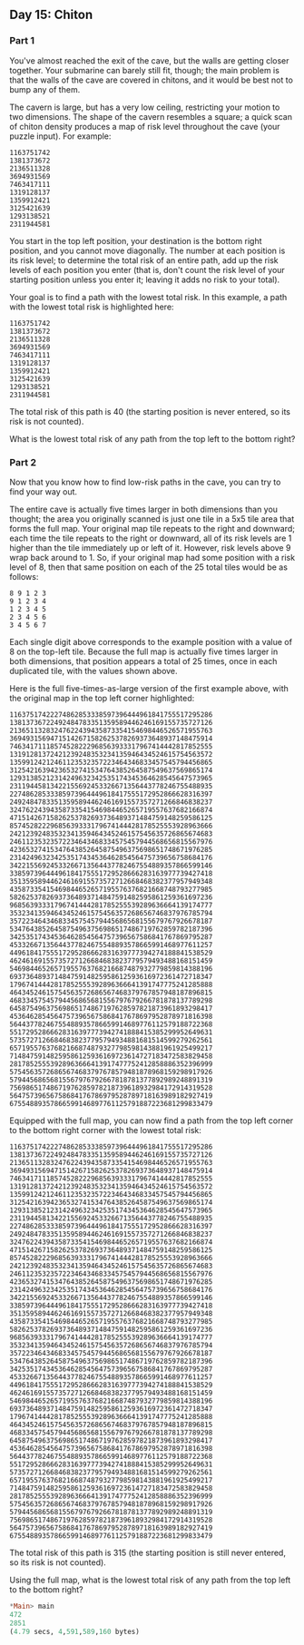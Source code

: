 ## Day 15: Chiton

### Part 1

You've almost reached the exit of the cave, but the walls are getting closer together. Your submarine can barely still fit, though; the main problem is that the walls of the cave are covered in chitons, and it would be best not to bump any of them.

The cavern is large, but has a very low ceiling, restricting your motion to two dimensions. The shape of the cavern resembles a square; a quick scan of chiton density produces a map of risk level throughout the cave (your puzzle input). For example:

```
1163751742
1381373672
2136511328
3694931569
7463417111
1319128137
1359912421
3125421639
1293138521
2311944581
```

You start in the top left position, your destination is the bottom right position, and you cannot move diagonally. The number at each position is its risk level; to determine the total risk of an entire path, add up the risk levels of each position you enter (that is, don't count the risk level of your starting position unless you enter it; leaving it adds no risk to your total).

Your goal is to find a path with the lowest total risk. In this example, a path with the lowest total risk is highlighted here:

```
1163751742
1381373672
2136511328
3694931569
7463417111
1319128137
1359912421
3125421639
1293138521
2311944581
```

The total risk of this path is 40 (the starting position is never entered, so its risk is not counted).

What is the lowest total risk of any path from the top left to the bottom right?

### Part 2

Now that you know how to find low-risk paths in the cave, you can try to find your way out.

The entire cave is actually five times larger in both dimensions than you thought; the area you originally scanned is just one tile in a 5x5 tile area that forms the full map. Your original map tile repeats to the right and downward; each time the tile repeats to the right or downward, all of its risk levels are 1 higher than the tile immediately up or left of it. However, risk levels above 9 wrap back around to 1. So, if your original map had some position with a risk level of 8, then that same position on each of the 25 total tiles would be as follows:

```
8 9 1 2 3
9 1 2 3 4
1 2 3 4 5
2 3 4 5 6
3 4 5 6 7
```

Each single digit above corresponds to the example position with a value of 8 on the top-left tile. Because the full map is actually five times larger in both dimensions, that position appears a total of 25 times, once in each duplicated tile, with the values shown above.

Here is the full five-times-as-large version of the first example above, with the original map in the top left corner highlighted:


```
11637517422274862853338597396444961841755517295286
13813736722492484783351359589446246169155735727126
21365113283247622439435873354154698446526571955763
36949315694715142671582625378269373648937148475914
74634171118574528222968563933317967414442817852555
13191281372421239248353234135946434524615754563572
13599124212461123532357223464346833457545794456865
31254216394236532741534764385264587549637569865174
12931385212314249632342535174345364628545647573965
23119445813422155692453326671356443778246755488935
22748628533385973964449618417555172952866628316397
24924847833513595894462461691557357271266846838237
32476224394358733541546984465265719557637682166874
47151426715826253782693736489371484759148259586125
85745282229685639333179674144428178525553928963666
24212392483532341359464345246157545635726865674683
24611235323572234643468334575457944568656815567976
42365327415347643852645875496375698651748671976285
23142496323425351743453646285456475739656758684176
34221556924533266713564437782467554889357866599146
33859739644496184175551729528666283163977739427418
35135958944624616915573572712668468382377957949348
43587335415469844652657195576376821668748793277985
58262537826937364893714847591482595861259361697236
96856393331796741444281785255539289636664139174777
35323413594643452461575456357268656746837976785794
35722346434683345754579445686568155679767926678187
53476438526458754963756986517486719762859782187396
34253517434536462854564757396567586841767869795287
45332667135644377824675548893578665991468977611257
44961841755517295286662831639777394274188841538529
46246169155735727126684683823779579493488168151459
54698446526571955763768216687487932779859814388196
69373648937148475914825958612593616972361472718347
17967414442817852555392896366641391747775241285888
46434524615754563572686567468379767857948187896815
46833457545794456865681556797679266781878137789298
64587549637569865174867197628597821873961893298417
45364628545647573965675868417678697952878971816398
56443778246755488935786659914689776112579188722368
55172952866628316397773942741888415385299952649631
57357271266846838237795794934881681514599279262561
65719557637682166874879327798598143881961925499217
71484759148259586125936169723614727183472583829458
28178525553928963666413917477752412858886352396999
57545635726865674683797678579481878968159298917926
57944568656815567976792667818781377892989248891319
75698651748671976285978218739618932984172914319528
56475739656758684176786979528789718163989182927419
67554889357866599146897761125791887223681299833479
```

Equipped with the full map, you can now find a path from the top left corner to the bottom right corner with the lowest total risk:

```
11637517422274862853338597396444961841755517295286
13813736722492484783351359589446246169155735727126
21365113283247622439435873354154698446526571955763
36949315694715142671582625378269373648937148475914
74634171118574528222968563933317967414442817852555
13191281372421239248353234135946434524615754563572
13599124212461123532357223464346833457545794456865
31254216394236532741534764385264587549637569865174
12931385212314249632342535174345364628545647573965
23119445813422155692453326671356443778246755488935
22748628533385973964449618417555172952866628316397
24924847833513595894462461691557357271266846838237
32476224394358733541546984465265719557637682166874
47151426715826253782693736489371484759148259586125
85745282229685639333179674144428178525553928963666
24212392483532341359464345246157545635726865674683
24611235323572234643468334575457944568656815567976
42365327415347643852645875496375698651748671976285
23142496323425351743453646285456475739656758684176
34221556924533266713564437782467554889357866599146
33859739644496184175551729528666283163977739427418
35135958944624616915573572712668468382377957949348
43587335415469844652657195576376821668748793277985
58262537826937364893714847591482595861259361697236
96856393331796741444281785255539289636664139174777
35323413594643452461575456357268656746837976785794
35722346434683345754579445686568155679767926678187
53476438526458754963756986517486719762859782187396
34253517434536462854564757396567586841767869795287
45332667135644377824675548893578665991468977611257
44961841755517295286662831639777394274188841538529
46246169155735727126684683823779579493488168151459
54698446526571955763768216687487932779859814388196
69373648937148475914825958612593616972361472718347
17967414442817852555392896366641391747775241285888
46434524615754563572686567468379767857948187896815
46833457545794456865681556797679266781878137789298
64587549637569865174867197628597821873961893298417
45364628545647573965675868417678697952878971816398
56443778246755488935786659914689776112579188722368
55172952866628316397773942741888415385299952649631
57357271266846838237795794934881681514599279262561
65719557637682166874879327798598143881961925499217
71484759148259586125936169723614727183472583829458
28178525553928963666413917477752412858886352396999
57545635726865674683797678579481878968159298917926
57944568656815567976792667818781377892989248891319
75698651748671976285978218739618932984172914319528
56475739656758684176786979528789718163989182927419
67554889357866599146897761125791887223681299833479
```

The total risk of this path is 315 (the starting position is still never entered, so its risk is not counted).

Using the full map, what is the lowest total risk of any path from the top left to the bottom right?

``` haskell
*Main> main 
472
2851
(4.79 secs, 4,591,589,160 bytes)
```
